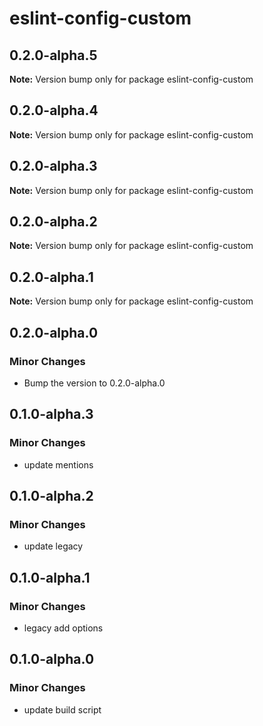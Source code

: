 # eslint-config-custom

## 0.2.0-alpha.5

**Note:** Version bump only for package eslint-config-custom

## 0.2.0-alpha.4

**Note:** Version bump only for package eslint-config-custom

## 0.2.0-alpha.3

**Note:** Version bump only for package eslint-config-custom

## 0.2.0-alpha.2

**Note:** Version bump only for package eslint-config-custom

## 0.2.0-alpha.1

**Note:** Version bump only for package eslint-config-custom

## 0.2.0-alpha.0

### Minor Changes

- Bump the version to 0.2.0-alpha.0

## 0.1.0-alpha.3

### Minor Changes

- update mentions

## 0.1.0-alpha.2

### Minor Changes

- update legacy

## 0.1.0-alpha.1

### Minor Changes

- legacy add options

## 0.1.0-alpha.0

### Minor Changes

- update build script
